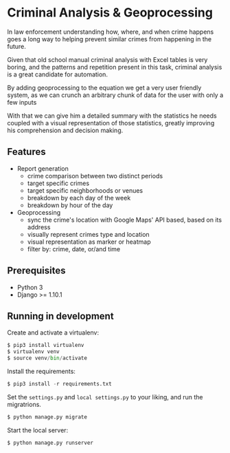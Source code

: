 # Criminal Analysis & Geoprocessing

In law enforcement understanding how, where, and when crime happens goes a 
long way to helping prevent similar crimes from happening in the future.

Given that old school manual criminal analysis with Excel tables is very 
boring, and the patterns and repetition present in this task, 
criminal analysis is a great candidate for automation.

By adding geoprocessing to the equation we get a very user friendly system,
as we can crunch an arbitrary chunk of data for the user with only a few inputs

With that we can give him a detailed summary with the statistics he needs 
coupled with a visual representation of those statistics, greatly improving 
his comprehension and decision making.


## Features

+ Report generation
	+ crime comparison between two distinct periods
	+ target specific crimes
	+ target specific neighborhoods or venues
	+ breakdown by each day of the week
	+ breakdown by hour of the day
+ Geoprocessing
	+ sync the crime's location with Google Maps' API based, based on its address
	+ visually represent crimes type and location
	+ visual representation as marker or heatmap
	+ filter by: crime, date, or/and time

## Prerequisites

+ Python 3
+ Django >= 1.10.1


## Running in development

Create and activate a virtualenv:

```python
$ pip3 install virtualenv
$ virtualenv venv
$ source venv/bin/activate
```

Install the requirements:

```python
$ pip3 install -r requirements.txt
```

Set the `settings.py` and `local settings.py` to your liking, and run the migratrions.

```python
$ python manage.py migrate
```

Start the local server:

```python
$ python manage.py runserver
```